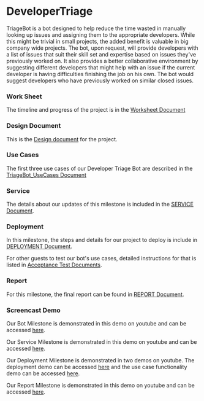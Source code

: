 # DeveloperTriage

TriageBot is a bot designed to help reduce the time wasted in manually looking up issues and assigning them to the appropriate developers. While this might be trivial in small projects, the added benefit is valuable in big company wide projects. The bot, upon request, will provide developers with a list of issues that suit their skill set and expertise based on issues they've previously worked on. It also provides a better collaborative environment by suggesting different developers that might help with an issue if the current developer is having difficulties finishing the job on his own. The bot would suggest developers who have previously worked on similar closed issues.

### Work Sheet

The timeline and progress of the project is in the [Worksheet Document](documents/WORKSHEET.md)

### Design Document

This is the [Design document](documents/FIXDESIGN.md "Design.md") for the project.

### Use Cases

The first three use cases of our Developer Triage Bot are described in the [TriageBot_UseCases Document](documents/TriageBot_UseCases.md)

### Service 

The details about our updates of this milestone is included in the [SERVICE Document](documents/SERVICE.md).

### Deployment

In this milestone, the steps and details for our project to deploy is include in [DEPLOYMENT Document](documents/DEPLOY.md).

For other guests to test our bot's use cases, detailed instructions for that is listed in [Acceptance Test Documents](documents/AcceptanceTest.md). 

### Report

For this milestone, the final report can be found in [REPORT Document](documents/REPORT.md).

### Screencast Demo

Our Bot Milestone is demonstrated in this demo on youtube and can be accessed [here](https://youtu.be/gZ3FrKAC1VQ).

Our Service Milestone is demonstrated in this demo on youtube and can be accessed [here](https://youtu.be/xcyAL6UnUK8).

Our Deployment Milestone is demonstrated in two demos on youtube. The deployment demo can be accessed [here](https://youtu.be/fOz08XTs3x4) and the use case functionality demo can be accessed [here](https://youtu.be/DAl92mwnuR8).

Our Report Milestone is demonstrated in this demo on youtube and can be accessed [here](https://youtu.be/BfQHd5WEjmw).

